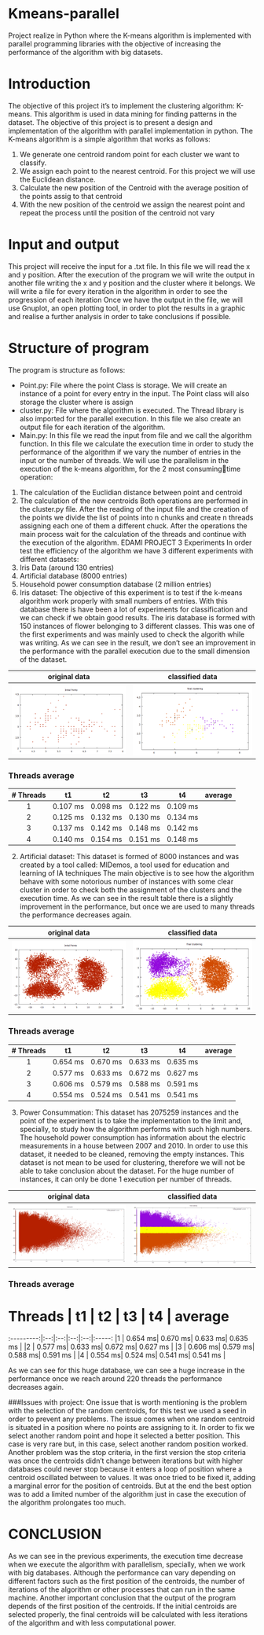 # Kmeans-parallel
Project realize in Python where the K-means algorithm is implemented with parallel programming libraries with the objective of increasing the performance of the algorithm with big datasets.


# Introduction
The objective of this project it’s to implement the clustering algorithm: K-means. This algorithm 
is used in data mining for finding patterns in the dataset. The objective of this project is to 
present a design and implementation of the algorithm with parallel implementation in python.
The K-means algorithm is a simple algorithm that works as follows:
1. We generate one centroid random point for each cluster we want to classify.
2. We assign each point to the nearest centroid. For this project we will use the Euclidean 
distance.
3. Calculate the new position of the Centroid with the average position of the points assig 
to that centroid
4. With the new position of the centroid we assign the nearest point and repeat the 
process until the position of the centroid not vary


# Input and output
This project will receive the input for a .txt file. In this file we will read the x and y position. After 
the execution of the program we will write the output in another file writing the x and y position 
and the cluster where it belongs. We will write a file for every iteration in the algorithm in order to 
see the progression of each iteration
Once we have the output in the file, we will use Gnuplot, an open plotting tool, in order to plot 
the results in a graphic and realise a further analysis in order to take conclusions if possible.

# Structure of program

The program is structure as follows:
- Point.py: File where the point Class is storage. We will create an instance of a point for 
every entry in the input. The Point class will also storage the cluster where is assign
- cluster.py: File where the algorithm is executed. The Thread library is also imported for 
the parallel execution. In this file we also create an output file for each iteration of the 
algorithm.
- Main.py: In this file we read the input from file and we call the algorithm function. In this 
file we calculate the execution time in order to study the performance of the algorithm if 
we vary the number of entries in the input or the number of threads.
We will use the parallelism in the execution of the k-means algorithm, for the 2 most consumingtime operation:
1. The calculation of the Euclidian distance between point and centroid
2. The calculation of the new centroids
Both operations are performed in the cluster.py file. After the reading of the input file and the 
creation of the points we divide the list of points into n chunks and create n threads assigning 
each one of them a different chuck. After the operations the main process wait for the 
calculation of the threads and continue with the execution of the algorithm.
EDAMI PROJECT 3
Experiments
In order test the efficiency of the algorithm we have 3 different experiments with different 
datasets:
1. Iris Data (around 130 entries)
2. Artificial database (8000 entries)
3. Household power consumption database (2 million entries)
1. Iris dataset:
The objective of this experiment is to test if the k-means algorithm work properly with small 
numbers of entries. With this database there is have been a lot of experiments for classification 
and we can check if we obtain good results. The iris database is formed with 150 instances of 
flower belonging to 3 different classes. 
This was one of the first experiments and was mainly used to check the algorith while was 
writing.
As we can see in the result, we don’t see an improvement in the performance with the parallel 
execution due to the small dimension of the dataset.

original data              |  classified data
:-------------------------:|:-------------------------:
![iris data](/output/iris_result/iris.png "iris data")   | ![iris data](/output/iris_result/irisf.png "iris data kmeans")



### Threads average
|# Threads  | t1 | t2 | t3 | t4 | average |
:---------:|:--:|:--:|:--:|:--:|:-----:
|1 | 0.107 ms| 0.098 ms| 0.122 ms| 0.109 ms |
|2 | 0.125 ms| 0.132 ms| 0.130 ms| 0.134 ms |
|3 | 0.137 ms| 0.142 ms| 0.148 ms| 0.142 ms |
|4 | 0.140 ms| 0.154 ms| 0.151 ms| 0.148 ms |


2. Artificial dataset:
This dataset is formed of 8000 instances and was created by a tool called: MlDemos, a tool 
used for education and learning of IA techniques
The main objective is to see how the algorithm behave with some notorious number of 
instances with some clear cluster in order to check both the assignment of the clusters and the 
execution time.
As we can see in the result table there is a slightly improvement in the performance, but once 
we are used to many threads the performance decreases again.

original data              |  classified data
:-------------------------:|:-------------------------:
![artificial data](/output/artificial_data_result/plot8000.png "iris data") | ![artificial data](/output/artificial_data_result/plot8000f.png "iris data kmeans")


### Threads average
|# Threads  | t1 | t2 | t3 | t4 | average|
:---------:|:--:|:--:|:--:|:--:|:-----:
|1| 0.654 ms| 0.670 ms| 0.633 ms| 0.635 ms |
|2| 0.577 ms| 0.633 ms| 0.672 ms| 0.627 ms |
|3| 0.606 ms| 0.579 ms| 0.588 ms| 0.591 ms |
|4| 0.554 ms| 0.524 ms| 0.541 ms| 0.541 ms |


3. Power Consummation:
This dataset has 2075259 instances and the point of the experiment is to take the 
implementation to the limit and, specially, to study how the algorithm performs with such high 
numbers.
The household power consumption has information about the electric measurements in a house 
between 2007 and 2010. In order to use this dataset, it needed to be cleaned, removing the 
empty instances. This dataset is not mean to be used for clustering, therefore we will not be 
able to take conclusion about the dataset.
For the huge number of instances, it can only be done 1 execution per number of threads.

original data              |  classified data
:-------------------------:|:-------------------------:
![power data](/output/power_result/power_init.png "iris data") |  ![power data](/output/power_result/power_final.png "iris data kmeans")


### Threads average
# Threads  | t1 | t2 | t3 | t4 | average
:---------:|:--:|:--:|:--:|:--:|:-----:
|1 | 0.654 ms| 0.670 ms| 0.633 ms| 0.635 ms |
|2 | 0.577 ms| 0.633 ms| 0.672 ms| 0.627 ms |
|3 | 0.606 ms| 0.579 ms| 0.588 ms| 0.591 ms |
|4 | 0.554 ms| 0.524 ms| 0.541 ms| 0.541 ms |


As we can see for this huge database, we can see a huge increase in the performance
once we reach around 220 threads the performance decreases again.

###Issues with project:
One issue that is worth mentioning is the problem with the selection of the random centroids, for 
this test we used a seed in order to prevent any problems. The issue comes when one random 
centroid is situated in a position where no points are assigning to it. In order to fix we select 
another random point and hope it selected a better position. This case is very rare but, in this 
case, select another random position worked.
Another problem was the stop criteria, in the first version the stop criteria was once the 
centroids didn’t change between iterations but with higher databases could never stop because 
it enters a loop of position where a centroid oscillated between to values. It was once tried to be 
fixed it, adding a marginal error for the position of centroids. But at the end the best option was 
to add a limited number of the algorithm just in case the execution of the algorithm prolongates
too much.

# CONCLUSION
As we can see in the previous experiments, the execution time decrease when we execute the 
algorithm with parallelism, specially, when we work with big databases. Although the 
performance can vary depending on different factors such as the first position of the centroids, 
the number of iterations of the algorithm or other processes that can run in the same machine.
Another important conclusion that the output of the program depends of the first position of the 
centroids. If the initial centroids are selected properly, the final centroids will be calculated with 
less iterations of the algorithm and with less computational power.
